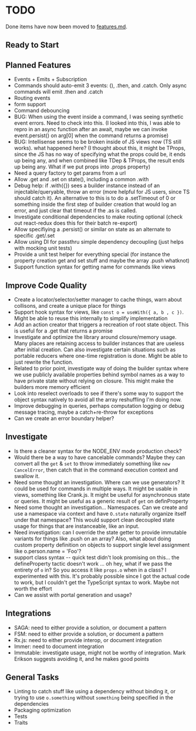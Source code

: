 # TODO

Done items have now been moved to [features.md](features.md).

## Ready to Start

## Planned Features

- Events + Emits + Subscription
- Commands should auto-emit 3 events: (), .then, and .catch. Only async commands will emit .then and .catch
- Routing events
- form support
- Command debouncing
- BUG: When using the event inside a command, I was seeing synthetic event errors. Need to check into this. (I looked into this, I was able to repro in an async function after an await, maybe we can invoke event.persist() on arg[0] when the command returns a promise)
- BUG: Intellisense seems to be broken inside of JS views now (TS still works). what happened here? (I thought about this, it might be TProps, since the JS has no way of specifying what the props could be, it ends up being any, and when combined like TDep & TProps, the result ends up being any. What if we put props into .props property)
- Need a query factory to get params from a url
- Allow .get and .set on state(), including a common .with
- Debug help: if .with({}) sees a builder instance instead of an injectable/queryable, throw an error (more helpful for JS users, since TS should catch it). An alternative to this is to do a .setTimeout of 0 or something inside the first step of builder creation that would log an error, and just clear that timeout if the .as is called.
- Investigate conditional dependencies to make routing optional (check out react-redux does this for their batch re-export)
- Allow specifiying a .persist() or similar on state as an alternate to specific .get/.set
- Allow using DI for passthru simple dependency decoupling (just helps with mocking unit tests)
- Provide a unit test helper for everything special (for instance the property creation get and set stuff and maybe the array .push whatknot)
- Support function syntax for getting name for commands like views

## Improve Code Quality

- Create a locator/selector/setter manager to cache things, warn about collisons, and create a unique place for things
- Support hook syntax for views, like `const o = useWith({ a, b , c })`. Might be able to reuse this internally to simplify implementation
- Add an action creator that triggers a recreation of root state object. This is useful for a .get that returns a promise
- Investigate and optimize the library around closure/memory usage. Many places are retaining access to builder instances that are useless after initial creation. Can also investigate certain situations such as portable reducers where one-time registration is done. Might be able to just rewrite the function.
- Related to prior point, investigate way of doing the builder syntax where we use publicly available properties behind symbol names as a way to have private state without relying on closure. This might make the builders more memory efficient
- Look into reselect overloads to see if there's some way to support the object syntax natively to avoid all the array reshuffling I'm doing now.
- Improve debugging in queries, perhaps computation logging or debug message tracing, maybe a catch+re-throw for exceptions
- Can we create an error boundary helper?

## Investigate

- Is there a cleaner syntax for the NODE_ENV mode production check?
- Would there be a way to have cancelable commands? Maybe they can convert all the `get` & `set` to throw immediately something like `new CancelError`, then catch that in the command execution context and swallow it.
- Need some thought an investigation. Where can we use generators? It could be used for commands in multiple ways. It might be usable in views, something like Crank.js. It might be useful for asynchronous state or queries. It might be useful as a generic result of `get` on definProperty
- Need some thought an investigation... Namespaces. Can we create and use a namespace via context and have `O.state` naturally organize itself under that namespace? This would support clean decoupled state usage for things that are instanceable, like an input.
- Need investigation: can I override the state getter to provide immutable variants for things like .push on an array? Also, what about doing custom property definition on objects to support single level assignment like o.person.name = 'Foo'?
- support class syntax -- quick test didn't look promising on this... the defineProperty tactic doesn't work ... oh hey, what if we pass the entirety of `o` in? So you access it like `props.o` when in a class? I experimented with this. It's probably possible since I got the actual code to work, but I couldn't get the TypeScript syntax to work. Maybe not worth the effort
- Can we assist with portal generation and usage?

## Integrations

- SAGA: need to either provide a solution, or document a pattern
- FSM: need to either provide a solution, or document a pattern
- Rx.js: need to either provide interop, or document integration
- Immer: need to document integration
- Immutable: investigate usage, might not be worthy of integration. Mark Erikson suggests avoiding it, and he makes good points

## General Tasks

- Linting to catch stuff like using a dependency without binding it, or trying to use `o.something` without `something` being specified in the dependencies
- Packaging optimization
- Tests
- Traits
